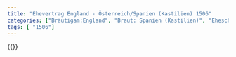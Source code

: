 ```yaml
---
title: "Ehevertrag England - Österreich/Spanien (Kastilien) 1506"
categories: ["Bräutigam:England", "Braut: Spanien (Kastilien)", "Eheschließung vollzogen?:Nein", "verschiedenkonfessionelle Ehe?:Nein", "Dynastie Bräutigam:Tudor", "Akteur Bräutigam:Tudor", "Akteur Braut:Habsburg (Österreich)", "Textbezug?:ja", "Ständisch?:ja", "Ratifikation?:ja", "Sonstiges?:ja", "Bräutigam:England", "Braut: Spanien (Kastilien)"]
tags: [ "1506"]
---
```

<!--more-->
{{<v196>}}